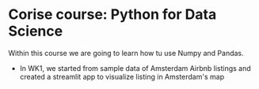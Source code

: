 # Corise course: Python for Data Science
Within this course we are going to learn how tu use Numpy and Pandas. 
* In WK1, we started from sample data of Amsterdam Airbnb listings and created a streamlit app to visualize listing in Amsterdam's map

